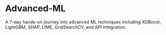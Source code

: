 # Advanced-ML
A 7-day hands-on journey into advanced ML techniques including XGBoost, LightGBM, SHAP, LIME, GridSearchCV, and API integration.
